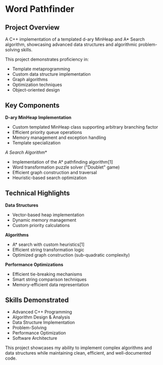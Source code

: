 # Word Pathfinder

## Project Overview
A C++ implementation of a templated d-ary MinHeap and A* Search algorithm, showcasing advanced data structures and algorithmic problem-solving skills.

This project demonstrates proficiency in:
- Template metaprogramming
- Custom data structure implementation
- Graph algorithms
- Optimization techniques
- Object-oriented design

## Key Components

**D-ary MinHeap Implementation**
- Custom templated MinHeap class supporting arbitrary branching factor
- Efficient priority queue operations
- Memory management and exception handling
- Template specialization

**A* Search Algorithm**
- Implementation of the A* pathfinding algorithm[1]
- Word transformation puzzle solver ("Doublet" game)
- Efficient graph construction and traversal
- Heuristic-based search optimization

## Technical Highlights

**Data Structures**
- Vector-based heap implementation
- Dynamic memory management
- Custom priority calculations

**Algorithms**
- A* search with custom heuristics[1]
- Efficient string transformation logic
- Optimized graph construction (sub-quadratic complexity)

**Performance Optimizations**
- Efficient tie-breaking mechanisms
- Smart string comparison techniques
- Memory-efficient data representation

## Skills Demonstrated

- Advanced C++ Programming
- Algorithm Design & Analysis
- Data Structure Implementation
- Problem-Solving
- Performance Optimization
- Software Architecture

This project showcases my ability to implement complex algorithms and data structures while maintaining clean, efficient, and well-documented code.
